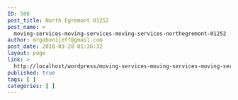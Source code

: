 ```yaml
---
ID: 506
post_title: North Egremont 01252
post_name: >
  moving-services-moving-services-moving-services-northegremont-01252
author: mrgabonijeff@gmail.com
post_date: 2018-03-28 01:36:32
layout: page
link: >
  http://localhost/wordpress/moving-services-moving-services-moving-services-northegremont-01252/
published: true
tags: [ ]
categories: [ ]
---
```

